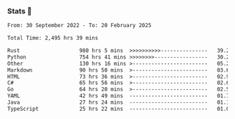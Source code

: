 ### Stats 👋
<!--START_SECTION:waka-->

```txt
From: 30 September 2022 - To: 20 February 2025

Total Time: 2,495 hrs 39 mins

Rust                   980 hrs 5 mins  >>>>>>>>>>---------------   39.27 %
Python                 754 hrs 41 mins >>>>>>>>-----------------   30.24 %
Other                  130 hrs 16 mins >------------------------   05.22 %
Markdown               90 hrs 50 mins  >------------------------   03.64 %
HTML                   73 hrs 36 mins  >------------------------   02.95 %
C#                     65 hrs 56 mins  >------------------------   02.64 %
Go                     64 hrs 20 mins  >------------------------   02.58 %
YAML                   42 hrs 49 mins  -------------------------   01.72 %
Java                   27 hrs 24 mins  -------------------------   01.10 %
TypeScript             25 hrs 22 mins  -------------------------   01.02 %
```

<!--END_SECTION:waka-->

<!--
**buhaytza2005/buhaytza2005** is a ✨ _special_ ✨ repository because its `README.md` (this file) appears on your GitHub profile.

Here are some ideas to get you started:

- 🔭 I’m currently working on ...
- 🌱 I’m currently learning ...
- 👯 I’m looking to collaborate on ...
- 🤔 I’m looking for help with ...
- 💬 Ask me about ...
- 📫 How to reach me: ...
- 😄 Pronouns: ...
- ⚡ Fun fact: ...
-->


